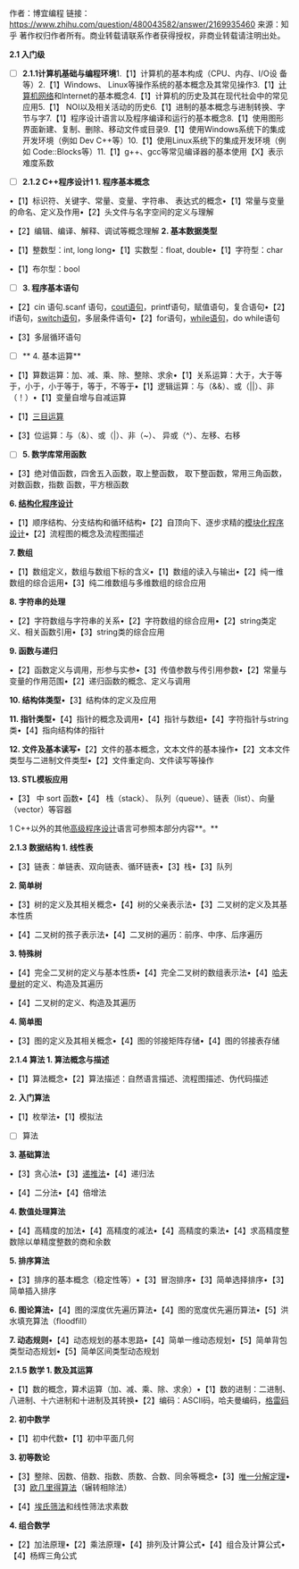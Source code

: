 作者：博宜编程
链接：https://www.zhihu.com/question/480043582/answer/2169935460
来源：知乎
著作权归作者所有。商业转载请联系作者获得授权，非商业转载请注明出处。



**2.1 入门级**

- [ ] **2.1.1计算机基础与编程环境**1.【1】计算机的基本构成（CPU、内存、I/O设 备等）2.【1】Windows、 Linux等操作系统的基本概念及其常见操作3.【1】[计算机网络](https://www.zhihu.com/search?q=计算机网络&search_source=Entity&hybrid_search_source=Entity&hybrid_search_extra={"sourceType"%3A"answer"%2C"sourceId"%3A2169935460})和Internet的基本概念4.【1】计算机的历史及其在现代社会中的常见应用5.【1】 NOI以及相关活动的历史6.【1】进制的基本概念与进制转换、字节与字7.【1】程序设计语言以及程序编译和运行的基本概念8.【1】使用图形界面新建、复制、删除、移动文件或目录9.【1】使用Windows系统下的集成开发环境（例如 Dev C++等）10.【1】使用Linux系统下的集成开发环境（例如 Code::Blocks等）11.【1】g++、gcc等常见编译器的基本使用【X】表示难度系数

- [ ] **2.1.2 C++程序设计1 1. 程序基本概念**

•【1】标识符、关键字、常量、变量、字符串、 表达式的概念•【1】常量与变量的命名、定义及作用•【2】头文件与名字空间的定义与理解

•【2】编辑、编译、解释、调试等概念理解 **2. 基本数据类型**

•【1】整数型：int, long long•【1】实数型：float, double•【1】字符型：char

•【1】布尔型：bool 

- [ ] **3. 程序基本语句**

•【2】cin 语句.scanf 语句，[cout语句](https://www.zhihu.com/search?q=cout语句&search_source=Entity&hybrid_search_source=Entity&hybrid_search_extra={"sourceType"%3A"answer"%2C"sourceId"%3A2169935460})，printf语句，赋值语句，复合语句•【2】if语句，[switch语句](https://www.zhihu.com/search?q=switch语句&search_source=Entity&hybrid_search_source=Entity&hybrid_search_extra={"sourceType"%3A"answer"%2C"sourceId"%3A2169935460})，多层条件语句•【2】for语句，[while语句](https://www.zhihu.com/search?q=while语句&search_source=Entity&hybrid_search_source=Entity&hybrid_search_extra={"sourceType"%3A"answer"%2C"sourceId"%3A2169935460})，do while语句

•【3】多层循环语句

- [ ] ** 4. 基本运算**

•【1】算数运算：加、减、乘、除、整除、求余•【1】关系运算：大于，大于等于，小于，小于等于，等于，不等于•【1】逻辑运算：与（&&）、或（||）、非（！）•【1】变量自增与自减运算

•【1】[三目运算](https://www.zhihu.com/search?q=三目运算&search_source=Entity&hybrid_search_source=Entity&hybrid_search_extra={"sourceType"%3A"answer"%2C"sourceId"%3A2169935460})

•【3】位运算：与（&）、或（|）、非（~）、 异或（^）、左移、右移 

- [ ] **5. 数学库常用函数**

•【3】绝对值函数，四舍五入函数，取上整函数， 取下整函数，常用三角函数，对数函数，指数 函数，平方根函数

**6. [结构化程序设计](https://www.zhihu.com/search?q=结构化程序设计&search_source=Entity&hybrid_search_source=Entity&hybrid_search_extra={"sourceType"%3A"answer"%2C"sourceId"%3A2169935460})**

•【1】顺序结构、分支结构和循环结构•【2】自顶向下、逐步求精的[模块化程序设计](https://www.zhihu.com/search?q=模块化程序设计&search_source=Entity&hybrid_search_source=Entity&hybrid_search_extra={"sourceType"%3A"answer"%2C"sourceId"%3A2169935460})•【2】流程图的概念及流程图描述

**7. 数组**

•【1】数组定义，数组与数组下标的含义•【1】数组的读入与输出•【2】纯一维数组的综合运用•【3】纯二维数组与多维数组的综合应用

**8. 字符串的处理**

•【2】字符数组与字符串的关系•【2】字符数组的综合应用•【2】string类定义、相关函数引用•【3】string类的综合应用

**9. 函数与递归**

•【2】函数定义与调用，形参与实参•【3】传值参数与传引用参数•【2】常量与变量的作用范围•【2】递归函数的概念、定义与调用

**10. 结构体类型**•【3】结构体的定义及应用

**11. 指针类型**•【4】指针的概念及调用•【4】指针与数组•【4】字符指针与string类•【4】指向结构体的指针

**12. 文件及基本读写**•【2】文件的基本概念，文本文件的基本操作•【2】文本文件类型与二进制文件类型•【2】文件重定向、文件读写等操作

**13. STL模板应用**

•【3】<algorithm> 中 sort 函数•【4】 栈（stack）、 队列（queue）、链表（list）、向量（vector）等容器

1 C++以外的其他[高级程序设计](https://www.zhihu.com/search?q=高级程序设计&search_source=Entity&hybrid_search_source=Entity&hybrid_search_extra={"sourceType"%3A"answer"%2C"sourceId"%3A2169935460})语言可参照本部分内容**。**

**2.1.3 数据结构 1. 线性表**

•【3】链表：单链表、双向链表、循环链表•【3】栈•【3】队列

**2. 简单树**

•【3】树的定义及其相关概念•【4】树的父亲表示法•【3】二叉树的定义及其基本性质

•【4】二叉树的孩子表示法•【4】二叉树的遍历：前序、中序、后序遍历

**3. 特殊树**

•【4】完全二叉树的定义与基本性质•【4】完全二叉树的数组表示法•【4】[哈夫曼树](https://www.zhihu.com/search?q=哈夫曼树&search_source=Entity&hybrid_search_source=Entity&hybrid_search_extra={"sourceType"%3A"answer"%2C"sourceId"%3A2169935460})的定义、构造及其遍历

•【4】二叉树的定义、构造及其遍历

**4. 简单图**

•【3】图的定义及其相关概念•【4】图的邻接矩阵存储•【4】图的邻接表存储

**2.1.4 算法 1. 算法概念与描述**

•【1】算法概念•【2】算法描述：自然语言描述、流程图描述、伪代码描述

**2. 入门算法**

•【1】枚举法•【1】模拟法

- [ ] 算法

**3. 基础算法**

•【3】贪心法•【3】[递推法](https://www.zhihu.com/search?q=递推法&search_source=Entity&hybrid_search_source=Entity&hybrid_search_extra={"sourceType"%3A"answer"%2C"sourceId"%3A2169935460})•【4】递归法

•【4】二分法•【4】倍增法

**4. 数值处理算法**

•【4】高精度的加法•【4】高精度的减法•【4】高精度的乘法•【4】求高精度整数除以单精度整数的商和余数

**5. 排序算法**

•【3】排序的基本概念（稳定性等）•【3】冒泡排序•【3】简单选择排序•【3】简单插入排序

**6. 图论算法**•【4】图的深度优先遍历算法•【4】图的宽度优先遍历算法•【5】洪水填充算法（floodfill）

**7. 动态规则**•【4】动态规划的基本思路•【4】简单一维动态规划•【5】简单背包类型动态规划•【5】简单区间类型动态规划

**2.1.5 数学 1. 数及其运算**

•【1】数的概念，算术运算（加、减、乘、除、求余）•【1】数的进制：二进制、八进制、十六进制和十进制及其转换•【2】编码：ASCII码，哈夫曼编码，[格雷码](https://www.zhihu.com/search?q=格雷码&search_source=Entity&hybrid_search_source=Entity&hybrid_search_extra={"sourceType"%3A"answer"%2C"sourceId"%3A2169935460})

**2. 初中数学**

•【1】初中代数•【1】初中平面几何

**3. 初等数论**

•【3】整除、因数、倍数、指数、质数、合数、同余等概念•【3】[唯一分解定理](https://www.zhihu.com/search?q=唯一分解定理&search_source=Entity&hybrid_search_source=Entity&hybrid_search_extra={"sourceType"%3A"answer"%2C"sourceId"%3A2169935460})•【3】[欧几里得算法](https://www.zhihu.com/search?q=欧几里得算法&search_source=Entity&hybrid_search_source=Entity&hybrid_search_extra={"sourceType"%3A"answer"%2C"sourceId"%3A2169935460})（辗转相除法）

•【4】[埃氏筛法](https://www.zhihu.com/search?q=埃氏筛法&search_source=Entity&hybrid_search_source=Entity&hybrid_search_extra={"sourceType"%3A"answer"%2C"sourceId"%3A2169935460})和线性筛法求素数

**4. 组合数学**

•【2】加法原理•【2】乘法原理•【4】排列及计算公式•【4】组合及计算公式•【4】杨辉三角公式